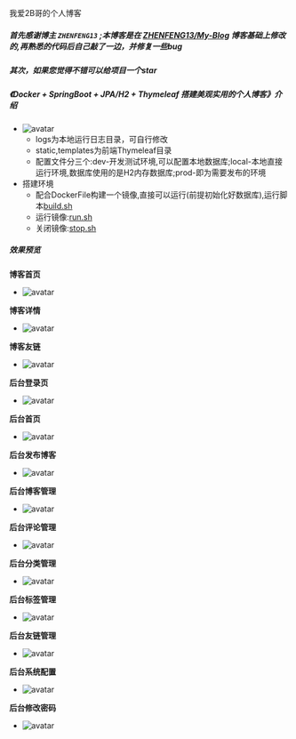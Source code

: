 

我爱2B哥的个人博客

##### 首先感谢博主 ``ZHENFENG13`` ;本博客是在 [ZHENFENG13/My-Blog](https://github.com/ZHENFENG13/My-Blog) 博客基础上修改的,再熟悉的代码后自己敲了一边，并修复一些bug

##### 其次，如果您觉得不错可以给项目一个star

##### 《Docker + SpringBoot + JPA/H2 + Thymeleaf 搭建美观实用的个人博客》介绍
+ ![avatar](/initStaticFile/md-images/项目配置文件结构.png)
   - logs为本地运行日志目录，可自行修改
   - static,templates为前端Thymeleaf目录
   - 配置文件分三个:dev-开发测试环境,可以配置本地数据库;local-本地直接运行环境,数据库使用的是H2内存数据库;prod-即为需要发布的环境
+ 搭建环境
   - 配合DockerFile构建一个镜像,直接可以运行(前提初始化好数据库),运行脚本[build.sh](file://initStaticFile/md-images/build.sh)
   - 运行镜像:[run.sh](file://initStaticFile/md-images/run.sh)
   - 关闭镜像:[stop.sh](file://initStaticFile/md-images/stop.sh)

##### 效果预览

**博客首页**

- ![avatar](/initStaticFile/md-images/博客-首页.png)

**博客详情**

- ![avatar](/initStaticFile/md-images/博客-详情.png)

**博客友链**

- ![avatar](/initStaticFile/md-images/博客-友链.png)

**后台登录页**

- ![avatar](/initStaticFile/md-images/后台-登陆.png)

**后台首页**

- ![avatar](/initStaticFile/md-images/后台-首页.png)

**后台发布博客**

- ![avatar](/initStaticFile/md-images/后台-发布博客.png)

**后台博客管理**

- ![avatar](/initStaticFile/md-images/后台-博客管理.png)

**后台评论管理**

- ![avatar](/initStaticFile/md-images/后台-评论管理.png)

**后台分类管理**

- ![avatar](/initStaticFile/md-images/后台-分类管理.png)

**后台标签管理**

- ![avatar](/initStaticFile/md-images/后台-标签管理.png)

**后台友链管理**

- ![avatar](/initStaticFile/md-images/后台-友链管理.png)

**后台系统配置**

- ![avatar](/initStaticFile/md-images/后台-系统配置.png)

**后台修改密码**

- ![avatar](/initStaticFile/md-images/后台-修改密码.png)